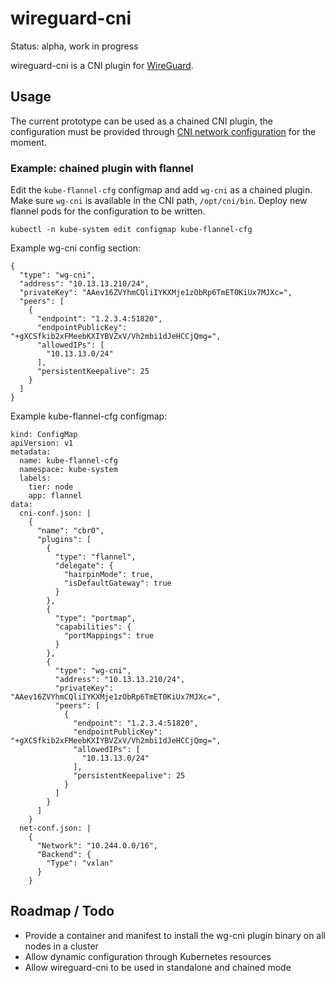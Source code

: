 # wireguard-cni

Status: alpha, work in progress

wireguard-cni is a CNI plugin for [WireGuard](https://www.wireguard.com/).

## Usage

The current prototype can be used as a chained CNI plugin, the
configuration must be provided through [CNI network configuration](https://github.com/containernetworking/cni/blob/master/SPEC.md#network-configuration)
for the moment.

### Example: chained plugin with flannel

Edit the `kube-flannel-cfg` configmap and add `wg-cni` as a chained
plugin. Make sure `wg-cni` is available in the CNI path, `/opt/cni/bin`.
Deploy new flannel pods for the configuration to be written.

```
kubectl -n kube-system edit configmap kube-flannel-cfg
```

Example wg-cni config section:

```
{
  "type": "wg-cni",
  "address": "10.13.13.210/24",
  "privateKey": "AAev16ZVYhmCQliIYKXMje1zObRp6TmET0KiUx7MJXc=",
  "peers": [
    {
      "endpoint": "1.2.3.4:51820",
      "endpointPublicKey": "+gXCSfkib2xFMeebKXIYBVZxV/Vh2mbi1dJeHCCjQmg=",
      "allowedIPs": [
        "10.13.13.0/24"
      ],
      "persistentKeepalive": 25
    }
  ]
}
```

Example kube-flannel-cfg configmap:

```
kind: ConfigMap
apiVersion: v1
metadata:
  name: kube-flannel-cfg
  namespace: kube-system
  labels:
    tier: node
    app: flannel
data:
  cni-conf.json: |
    {
      "name": "cbr0",
      "plugins": [
        {
          "type": "flannel",
          "delegate": {
            "hairpinMode": true,
            "isDefaultGateway": true
          }
        },
        {
          "type": "portmap",
          "capabilities": {
            "portMappings": true
          }
        },
        {
          "type": "wg-cni",
          "address": "10.13.13.210/24",
          "privateKey": "AAev16ZVYhmCQliIYKXMje1zObRp6TmET0KiUx7MJXc=",
          "peers": [
            {
              "endpoint": "1.2.3.4:51820",
              "endpointPublicKey": "+gXCSfkib2xFMeebKXIYBVZxV/Vh2mbi1dJeHCCjQmg=",
              "allowedIPs": [
                "10.13.13.0/24"
              ],
              "persistentKeepalive": 25
            }
          ]
        }
      ]
    }
  net-conf.json: |
    {
      "Network": "10.244.0.0/16",
      "Backend": {
        "Type": "vxlan"
      }
    }
```

## Roadmap / Todo

* Provide a container and manifest to install the wg-cni plugin binary
  on all nodes in a cluster
* Allow dynamic configuration through Kubernetes resources
* Allow wireguard-cni to be used in standalone and chained mode
